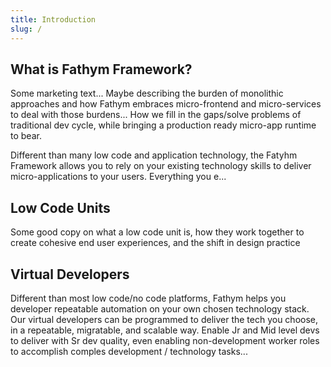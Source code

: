 ```yaml
---
title: Introduction
slug: /
---
```


## What is Fathym Framework?

Some marketing text... Maybe describing the burden of monolithic approaches and how Fathym embraces micro-frontend and micro-services to deal with those burdens...  How we fill in the gaps/solve problems of traditional dev cycle, while bringing a production ready micro-app runtime to bear.

Different than many low code and application technology, the Fatyhm Framework allows you to rely on your existing technology skills to deliver micro-applications to your users.  Everything you e...

## Low Code Units

Some good copy on what a low code unit is, how they work together to create cohesive end user experiences, and the shift in design practice

## Virtual Developers

Different than most low code/no code platforms, Fathym helps you developer repeatable automation on your own chosen technology stack.  Our virtual developers can be programmed to deliver the tech you choose, in a repeatable, migratable, and scalable way.  Enable Jr and Mid level devs to deliver with Sr dev quality, even enabling non-development worker roles to accomplish comples development / technology tasks...
